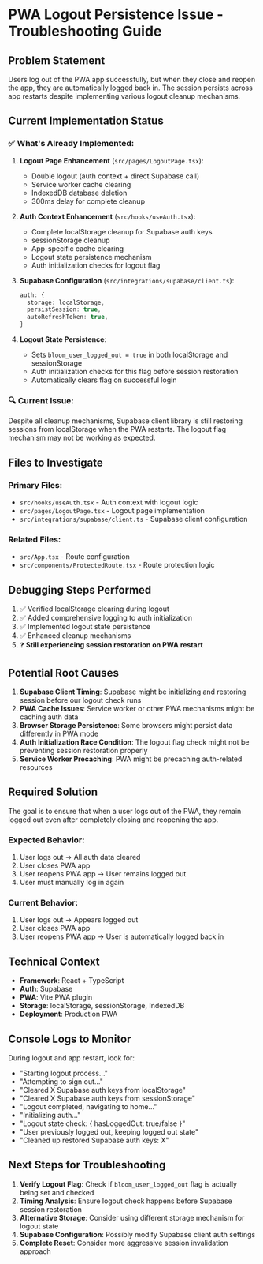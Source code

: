 # PWA Logout Persistence Issue - Troubleshooting Guide

## Problem Statement
Users log out of the PWA app successfully, but when they close and reopen the app, they are automatically logged back in. The session persists across app restarts despite implementing various logout cleanup mechanisms.

## Current Implementation Status

### ✅ What's Already Implemented:

1. **Logout Page Enhancement** (`src/pages/LogoutPage.tsx`):
   - Double logout (auth context + direct Supabase call)
   - Service worker cache clearing
   - IndexedDB database deletion
   - 300ms delay for complete cleanup

2. **Auth Context Enhancement** (`src/hooks/useAuth.tsx`):
   - Complete localStorage cleanup for Supabase auth keys
   - sessionStorage cleanup
   - App-specific cache clearing
   - Logout state persistence mechanism
   - Auth initialization checks for logout flag

3. **Supabase Configuration** (`src/integrations/supabase/client.ts`):
   ```typescript
   auth: {
     storage: localStorage,
     persistSession: true,
     autoRefreshToken: true,
   }
   ```

4. **Logout State Persistence**:
   - Sets `bloom_user_logged_out = true` in both localStorage and sessionStorage
   - Auth initialization checks for this flag before session restoration
   - Automatically clears flag on successful login

### 🔍 Current Issue:
Despite all cleanup mechanisms, Supabase client library is still restoring sessions from localStorage when the PWA restarts. The logout flag mechanism may not be working as expected.

## Files to Investigate

### Primary Files:
- `src/hooks/useAuth.tsx` - Auth context with logout logic
- `src/pages/LogoutPage.tsx` - Logout page implementation
- `src/integrations/supabase/client.ts` - Supabase client configuration

### Related Files:
- `src/App.tsx` - Route configuration
- `src/components/ProtectedRoute.tsx` - Route protection logic

## Debugging Steps Performed

1. ✅ Verified localStorage clearing during logout
2. ✅ Added comprehensive logging to auth initialization
3. ✅ Implemented logout state persistence
4. ✅ Enhanced cleanup mechanisms
5. ❓ **Still experiencing session restoration on PWA restart**

## Potential Root Causes

1. **Supabase Client Timing**: Supabase might be initializing and restoring session before our logout check runs
2. **PWA Cache Issues**: Service worker or other PWA mechanisms might be caching auth data
3. **Browser Storage Persistence**: Some browsers might persist data differently in PWA mode
4. **Auth Initialization Race Condition**: The logout flag check might not be preventing session restoration properly
5. **Service Worker Precaching**: PWA might be precaching auth-related resources

## Required Solution

The goal is to ensure that when a user logs out of the PWA, they remain logged out even after completely closing and reopening the app.

### Expected Behavior:
1. User logs out → All auth data cleared
2. User closes PWA app
3. User reopens PWA app → User remains logged out
4. User must manually log in again

### Current Behavior:
1. User logs out → Appears logged out
2. User closes PWA app
3. User reopens PWA app → User is automatically logged back in

## Technical Context

- **Framework**: React + TypeScript
- **Auth**: Supabase
- **PWA**: Vite PWA plugin
- **Storage**: localStorage, sessionStorage, IndexedDB
- **Deployment**: Production PWA

## Console Logs to Monitor

During logout and app restart, look for:
- "Starting logout process..."
- "Attempting to sign out..."
- "Cleared X Supabase auth keys from localStorage"
- "Cleared X Supabase auth keys from sessionStorage"
- "Logout completed, navigating to home..."
- "Initializing auth..."
- "Logout state check: { hasLoggedOut: true/false }"
- "User previously logged out, keeping logged out state"
- "Cleaned up restored Supabase auth keys: X"

## Next Steps for Troubleshooting

1. **Verify Logout Flag**: Check if `bloom_user_logged_out` flag is actually being set and checked
2. **Timing Analysis**: Ensure logout check happens before Supabase session restoration
3. **Alternative Storage**: Consider using different storage mechanism for logout state
4. **Supabase Configuration**: Possibly modify Supabase client auth settings
5. **Complete Reset**: Consider more aggressive session invalidation approach